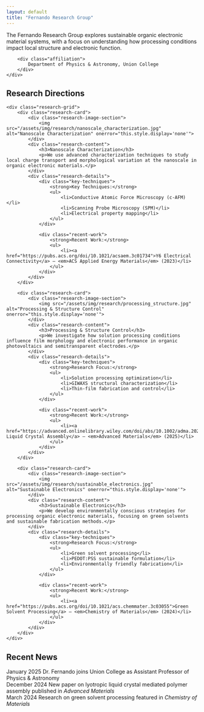```yaml
---
layout: default
title: "Fernando Research Group"
---
```


<div class="home-intro">
    <div class="group-overview">
        <p class="lead">The Fernando Research Group explores sustainable organic electronic material systems, with a focus on understanding how processing conditions impact local structure and electronic function.</p>
        
        <div class="affiliation">
            Department of Physics & Astronomy, Union College
        </div>
    </div>
</div>

<div class="research-directions">
    <h2>Research Directions</h2>
    
    <div class="research-grid">
        <div class="research-card">
            <div class="research-image-section">
                <img src="/assets/img/research/nanoscale_characterization.jpg" alt="Nanoscale Characterization" onerror="this.style.display='none'">
            </div>
            <div class="research-content">
                <h3>Nanoscale Characterization</h3>
                <p>We use advanced characterization techniques to study local charge transport and morphological variation at the nanoscale in organic electronic materials.</p>
            </div>
            <div class="research-details">
                <div class="key-techniques">
                    <strong>Key Techniques:</strong>
                    <ul>
                        <li>Conductive Atomic Force Microscopy (c-AFM)</li>
                        <li>Scanning Probe Microscopy (SPM)</li>
                        <li>Electrical property mapping</li>
                    </ul>
                </div>
                
                <div class="recent-work">
                    <strong>Recent Work:</strong>
                    <ul>
                        <li><a href="https://pubs.acs.org/doi/10.1021/acsaem.3c01734">Y6 Electrical Connectivity</a> – <em>ACS Applied Energy Materials</em> (2023)</li>
                    </ul>
                </div>
            </div>
        </div>
        
        <div class="research-card">
            <div class="research-image-section">
                <img src="/assets/img/research/processing_structure.jpg" alt="Processing & Structure Control" onerror="this.style.display='none'">
            </div>
            <div class="research-content">
                <h3>Processing & Structure Control</h3>
                <p>We investigate how solution processing conditions influence film morphology and electronic performance in organic photovoltaics and semitransparent electrodes.</p>
            </div>
            <div class="research-details">
                <div class="key-techniques">
                    <strong>Research Focus:</strong>
                    <ul>
                        <li>Solution processing optimization</li>
                        <li>GIWAXS structural characterization</li>
                        <li>Thin-film fabrication and control</li>
                    </ul>
                </div>
                
                <div class="recent-work">
                    <strong>Recent Work:</strong>
                    <ul>
                        <li><a href="https://advanced.onlinelibrary.wiley.com/doi/abs/10.1002/adma.202414632">Lyotropic Liquid Crystal Assembly</a> – <em>Advanced Materials</em> (2025)</li>
                    </ul>
                </div>
            </div>
        </div>
        
        <div class="research-card">
            <div class="research-image-section">
                <img src="/assets/img/research/sustainable_electronics.jpg" alt="Sustainable Electronics" onerror="this.style.display='none'">
            </div>
            <div class="research-content">
                <h3>Sustainable Electronics</h3>
                <p>We develop environmentally conscious strategies for processing organic electronic materials, focusing on green solvents and sustainable fabrication methods.</p>
            </div>
            <div class="research-details">
                <div class="key-techniques">
                    <strong>Research Focus:</strong>
                    <ul>
                        <li>Green solvent processing</li>
                        <li>PEDOT:PSS sustainable formulation</li>
                        <li>Environmentally friendly fabrication</li>
                    </ul>
                </div>
                
                <div class="recent-work">
                    <strong>Recent Work:</strong>
                    <ul>
                        <li><a href="https://pubs.acs.org/doi/10.1021/acs.chemmater.3c03055">Green Solvent Processing</a> – <em>Chemistry of Materials</em> (2024)</li>
                    </ul>
                </div>
            </div>
        </div>
    </div>
</div>

<div class="news-section">
    <h2>Recent News</h2>
    <div class="news-items">
        <div class="news-item">
            <span class="news-date">January 2025</span>
            <span class="news-content">Dr. Fernando joins Union College as Assistant Professor of Physics & Astronomy</span>
        </div>
        <div class="news-item">
            <span class="news-date">December 2024</span>
            <span class="news-content">New paper on lyotropic liquid crystal mediated polymer assembly published in <em>Advanced Materials</em></span>
        </div>
        <div class="news-item">
            <span class="news-date">March 2024</span>
            <span class="news-content">Research on green solvent processing featured in <em>Chemistry of Materials</em></span>
        </div>
    </div>
</div>





<!--
## Typography

This is a [link](http://google.com). Something *italics* and something **bold**.

Here is a table

Year | Award | Category
-----|-------|--------
2014 | Emmy  | Won Outstanding Lead Actor in a miniseries or a movie
2015 | BAFTA | Nominated for Best Leading Actor for Sherlock
2014 | Satellite | Won Best Actor miniseries or television film

Here is a horizontal rule

---

Here is a blockquote

> To a great mind, nothing is little

## References

* Foo Bar: Head of Department, Placeholder Names, Lorem
* John Doe: Associate Professor, Department of Computer Science, Ipsum
-->




